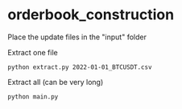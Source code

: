 # orderbook_construction
Place the update files in the "input" folder

Extract one file 
```
python extract.py 2022-01-01_BTCUSDT.csv
```
Extract all (can be very long)
```
python main.py
```